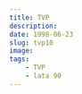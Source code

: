 ```yaml
---
title: TVP
description: 
date: 1998-06-23
slug: tvp10
image: 
tags:
    - TVP
    - lata 90
---
```


